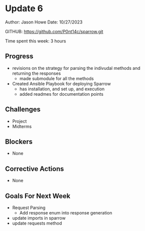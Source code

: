 # Update 6

Author: Jason Howe
Date: 10/27/2023

GITHUB: https://github.com/P0nt14c/sparrow.git

Time spent this week: 3 hours

## Progress
- revisions on the strategy for parsing the indivudal methods and returning the responses
  - made submodule for all the methods
- Created Ansible Playbook for deploying Sparrow
  - has installation, and set up, and execution
  - added readmes for documentation points


## Challenges
- Project
- Midterms

## Blockers
- None

## Corrective Actions
- None


## Goals For Next Week
- Request Parsing
  - Add response enum into response generation
- update imports in sparrow
- update requests method


